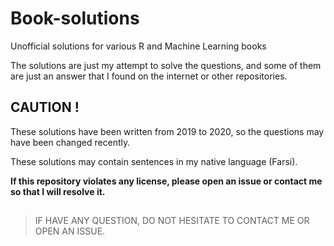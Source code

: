 # Book-solutions
Unofficial solutions for various R and Machine Learning books

The solutions are just my attempt to solve the questions, and some of them are just an answer that I found on the internet or other repositories.

## CAUTION !
These solutions have been written from 2019 to 2020, so the questions may have been changed recently.

These solutions may contain sentences in my native language (Farsi).

**If this repository violates any license, please open an issue or contact me so that I will resolve it.**


## 
> IF HAVE ANY QUESTION, DO NOT HESITATE TO CONTACT ME OR OPEN AN ISSUE.
